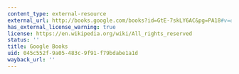 ```yaml
---
content_type: external-resource
external_url: http://books.google.com/books?id=GtE-7skLY6AC&pg=PA18#v=onepage
has_external_license_warning: true
license: https://en.wikipedia.org/wiki/All_rights_reserved
status: ''
title: Google Books
uid: 045c552f-9a05-483c-9f91-f79bdabe1a1d
wayback_url: ''
---
```


